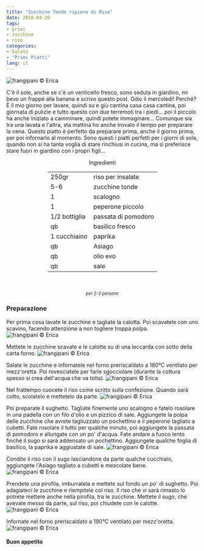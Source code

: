 ```yaml
---
title: "Zucchine Tonde ripiene di Riso"
date: 2016-04-20
tags:
- primi
- zucchine
- riso
categories:
- Salato
- "Primi Piatti"
lang: it
---
```

![](header.jpg "frangipani © Erica")

C'è il sole, anche se c'è un venticello fresco, sono seduta in giardino, mi bevo un frappé alla banana e scrivo questo post. Odio il mercoledì! Perché? È il mio giorno per lavare, quindi su e giù cantina casa casa cantina, poi giornata di pulizie e tutto questo con due terremoti tra i piedi... poi il piccolo ha anche iniziato a camminare, quindi potete immaginare... Comunque sia tra una lavata e l'altra, sta mattina ho anche trovato il tempo per preparare la cena. Questo piatto è perfetto da preparare prima, anche il giorno prima, per poi infornarlo al momento. Sono questi i piatti perfetti per i giorni di sole, quando non si ha tanta voglia di stare rinchiusi in cucina, ma si preferisce stare fuori in giardino con i propri figli...

<div id="wrapper" style="text-align: center">
  <div id="yourdiv" style="display: inline-block;">
    <div class="ingredients">
      <div class="ingredients-title">Ingredienti</div>
      <table>
        <tbody>
          <tr>
            <td>250gr</td>
            <td>riso per insalate</td>
          </tr>
          <tr>
            <td>5-6</td>
            <td>zucchine tonde</td>
          </tr>
          <tr>
            <td>1</td>
            <td>scalogno</td>
          </tr>
          <tr>
            <td>1</td>
            <td>peperone piccolo</td>
          </tr>
          <tr>
            <td>1/2 bottiglia</td>
            <td>passata di pomodoro</td>
          </tr>
          <tr>
            <td>qb</td>
            <td>basilico fresco</td>
          </tr>
          <tr>
            <td>1 cucchiaino</td>
            <td>paprika</td>
          </tr>
          <tr>
            <td>qb</td>
            <td>Asiago</td>
          </tr>
          <tr>
            <td>qb</td>
            <td>olio evo</td>
          </tr>
          <tr>
            <td>qb</td>
            <td>sale</td>
          </tr>
        </tbody>
      </table>
      <br></br>
      <i class="pull-right" style="font-size: 80%;">per 2-3 persone</i>
    </div>
  </div>
</div>


<h3>
  <font color="grey">
    <i class="fa fa-cogs"></i>
  </font> Preparazione
</h3>

Per prima cosa lavate le zucchine e tagliate la calotta. Poi scavatele con uno scavino, facendo attenzione a non togliere troppa polpa.
![](scavare.jpg "frangipani © Erica")

Mettete le zucchine scavate e le calotte su di una leccarda con sotto della carta forno.
![](zucchine.jpg "frangipani © Erica")

Salate le zucchine e infornatele nel forno preriscaldato a 180°C ventilato per mezz'oretta. Poi rovesciatele per farle sgocciolare (durante la cottura spesso si crea dell'acqua che va tolta).
![](zucchinecotte.jpg "frangipani © Erica")

Nel frattempo cuocete il riso come scritto sulla confezione. Quando sarà cotto, scolatelo e mettetelo da parte.
![](riso.jpg "frangipani © Erica")

Poi preparate il sughetto. Tagliate finemente uno scalogno e fatelo rosolare in una padella con un filo d'olio e un pizzico di sale. Aggiungete la polpa delle zucchine che avrete tagliuzzato un pochettino e il peperone tagliato a cubetti. Fate rosolare il tutto per qualche minuto, poi aggiungete la passata di pomodoro e allungate con un po' d'acqua. Fate andare a fuoco lento finché il sugo si sarà addensato un pochettino. Aggiungete qualche foglia di basilico, la paprika e aggiustate di sale.
![](sughetto.jpg "frangipani © Erica")

Condite il riso con il sugo lasciandone da parte qualche cucchiaio, aggiungete l'Asiago tagliato a cubetti e mescolate bene.
![](risocondito.jpg "frangipani © Erica")

Prendete una pirofila, imburratela e mettete sul fondo un po' di sughetto. Poi adagiateci le zucchine e riempitele col riso. Il riso che vi sarà rimasto lo potrete mettere anche nella pirofila, tra le zucchine. Mettete il sugo, che avevate messo da parte, sul riso, poi chiudete con le calotte.
![](teglia.jpg "frangipani © Erica")

Infornate nel forno preriscaldato a 190°C ventilato per mezz'oretta.
![](risultato.jpg "frangipani © Erica")


<h4>Buon appetito
  <font color="red">
    <i class="fa fa-smile-o"></i>
  </font>
</h4>

